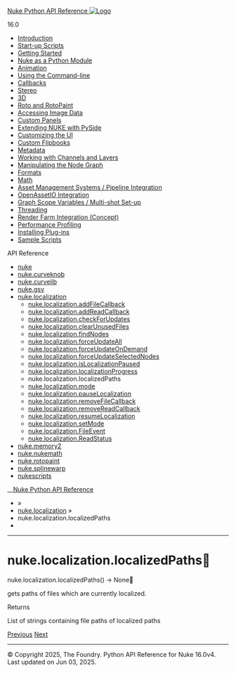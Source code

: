[ Nuke Python API Reference ![Logo](../_static/NukeApp128.png) ](../index.html)

16.0 

  * [Introduction](../intro.html)
  * [Start-up Scripts](../startup.html)
  * [Getting Started](../basics.html)
  * [Nuke as a Python Module](../nuke_as_python_module.html)
  * [Animation](../animation.html)
  * [Using the Command-line](../command_line.html)
  * [Callbacks](../callbacks.html)
  * [Stereo](../stereo.html)
  * [3D](../3D.html)
  * [Roto and RotoPaint](../rotopaint.html)
  * [Accessing Image Data](../image_data.html)
  * [Custom Panels](../custom_panels.html)
  * [Extending NUKE with PySide](../custom_panels.html#extending-nuke-with-pyside)
  * [Customizing the UI](../custom_ui.html)
  * [Custom Flipbooks](../flipbook.html)
  * [Metadata](../metadata.html)
  * [Working with Channels and Layers](../channels.html)
  * [Manipulating the Node Graph](../dag.html)
  * [Formats](../formats.html)
  * [Math](../math.html)
  * [Asset Management Systems / Pipeline Integration](../asset.html)
  * [OpenAssetIO Integration](../openassetio.html)
  * [Graph Scope Variables / Multi-shot Set-up](../gsv.html)
  * [Threading](../threading.html)
  * [Render Farm Integration (Concept)](../render_farm.html)
  * [Performance Profiling](../performance.html)
  * [Installing Plug-ins](../installing_plugins.html)
  * [Sample Scripts](../samples.html)



API Reference

  * [nuke](nuke.html)
  * [nuke.curveknob](nuke.curveknob.html)
  * [nuke.curvelib](nuke.curvelib.html)
  * [nuke.gsv](nuke.gsv.html)
  * [nuke.localization](nuke.localization.html)
    * [nuke.localization.addFileCallback](nuke.localization.addFileCallback.html)
    * [nuke.localization.addReadCallback](nuke.localization.addReadCallback.html)
    * [nuke.localization.checkForUpdates](nuke.localization.checkForUpdates.html)
    * [nuke.localization.clearUnusedFiles](nuke.localization.clearUnusedFiles.html)
    * [nuke.localization.findNodes](nuke.localization.findNodes.html)
    * [nuke.localization.forceUpdateAll](nuke.localization.forceUpdateAll.html)
    * [nuke.localization.forceUpdateOnDemand](nuke.localization.forceUpdateOnDemand.html)
    * [nuke.localization.forceUpdateSelectedNodes](nuke.localization.forceUpdateSelectedNodes.html)
    * [nuke.localization.isLocalizationPaused](nuke.localization.isLocalizationPaused.html)
    * [nuke.localization.localizationProgress](nuke.localization.localizationProgress.html)
    * nuke.localization.localizedPaths
    * [nuke.localization.mode](nuke.localization.mode.html)
    * [nuke.localization.pauseLocalization](nuke.localization.pauseLocalization.html)
    * [nuke.localization.removeFileCallback](nuke.localization.removeFileCallback.html)
    * [nuke.localization.removeReadCallback](nuke.localization.removeReadCallback.html)
    * [nuke.localization.resumeLocalization](nuke.localization.resumeLocalization.html)
    * [nuke.localization.setMode](nuke.localization.setMode.html)
    * [nuke.localization.FileEvent](nuke.localization.FileEvent.html)
    * [nuke.localization.ReadStatus](nuke.localization.ReadStatus.html)
  * [nuke.memory2](nuke.memory2.html)
  * [nuke.nukemath](nuke.nukemath.html)
  * [nuke.rotopaint](nuke.rotopaint.html)
  * [nuke.splinewarp](nuke.splinewarp.html)
  * [nukescripts](nukescripts.html)



__[Nuke Python API Reference](../index.html)

  * [](../index.html) »
  * [nuke.localization](nuke.localization.html) »
  * nuke.localization.localizedPaths
  * 


* * *

# nuke.localization.localizedPaths

nuke.localization.localizedPaths() → None
    

gets paths of files which are currently localized.

Returns
    

List of strings containing file paths of localized paths

[ Previous](nuke.localization.localizationProgress.html "nuke.localization.localizationProgress") [Next ](nuke.localization.mode.html "nuke.localization.mode")

* * *

© Copyright 2025, The Foundry. Python API Reference for Nuke 16.0v4. Last updated on Jun 03, 2025. 
